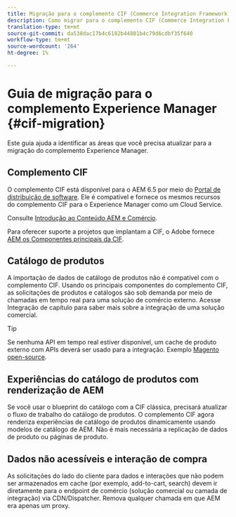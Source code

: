 ```yaml
---
title: Migração para o complemento CIF (Commerce Integration Framework) da AEM
description: Como migrar para o complemento CIF (Commerce Integration Framework) do AEM de uma versão antiga
translation-type: tm+mt
source-git-commit: da538dac17b4c6182b44801b4c79d6cdbf35f640
workflow-type: tm+mt
source-wordcount: '264'
ht-degree: 1%

---
```


# Guia de migração para o complemento Experience Manager {#cif-migration}

Este guia ajuda a identificar as áreas que você precisa atualizar para a migração do complemento Experience Manager.

## Complemento CIF

O complemento CIF está disponível para o AEM 6.5 por meio do [Portal de distribuição de software](https://experience.adobe.com/#/downloads/content/software-distribution/en/aem.html). Ele é compatível e fornece os mesmos recursos do complemento CIF para o Experience Manager como um Cloud Service.

Consulte [Introdução ao Conteúdo AEM e Comércio](getting-started.md).

Para oferecer suporte a projetos que implantam a CIF, o Adobe fornece [AEM os Componentes principais da CIF](https://github.com/adobe/aem-core-cif-components).

## Catálogo de produtos

A importação de dados de catálogo de produtos não é compatível com o complemento CIF. Usando os principais componentes do complemento CIF, as solicitações de produtos e catálogos são sob demanda por meio de chamadas em tempo real para uma solução de comércio externo. Acesse Integração de capítulo para saber mais sobre a integração de uma solução comercial.

>[!TIP]
>
>Se nenhuma API em tempo real estiver disponível, um cache de produto externo com APIs deverá ser usado para a integração. Exemplo [Magento open-source](https://magento.com/products/magento-open-source).

## Experiências do catálogo de produtos com renderização de AEM

Se você usar o blueprint do catálogo com a CIF clássica, precisará atualizar o fluxo de trabalho do catálogo de produtos. O complemento CIF agora renderiza experiências de catálogo de produtos dinamicamente usando modelos de catálogo de AEM. Não é mais necessária a replicação de dados de produto ou páginas de produto.

## Dados não acessíveis e interação de compra

As solicitações do lado do cliente para dados e interações que não podem ser armazenados em cache (por exemplo, add-to-cart, search) devem ir diretamente para o endpoint de comércio (solução comercial ou camada de integração) via CDN/Dispatcher. Remova qualquer chamada em que AEM era apenas um proxy.
